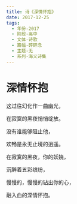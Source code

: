 ```yaml
---
title: 诗《深情怀抱》
date: 2017-12-25
tags:
  - 年份-2017
  - 阶段-高中
  - 文体-诗歌
  - 篇幅-碎碎念
  - 主题-无
  - 系列-海义诗集
---
```


# 深情怀抱

这过往幻化作一曲幽光，

在寂寞的黑夜悄悄绽放。

没有谁能够阻止他，

欢畅是永无止境的逍遥。

在寂寞的黑夜，你的妖娆，

沉醉着五彩缤纷，

慢慢的，慢慢的钻出你的心，

融入血的深情怀抱。
